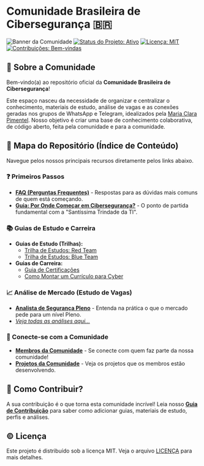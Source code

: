 # Comunidade Brasileira de Cibersegurança 🇧🇷

![Banner da Comunidade](https://heimdalsecurity.com/blog/wp-content/uploads/Hackers-Stole-GitHub-Desktop-and-Atom-Code.png) 
[![Status do Projeto: Ativo](https://img.shields.io/badge/status-ativo-success.svg)](https://github.com/zer0spin/cybersec-br)
[![Licença: MIT](https://img.shields.io/badge/Licen%C3%A7a-MIT-blue.svg)](https://opensource.org/licenses/MIT)
[![Contribuições: Bem-vindas](https://img.shields.io/badge/Contribui%C3%A7%C3%B5es-bem--vindas-brightgreen.svg?style=flat-square)](https://github.com/zer0spin/cybersec-br/blob/main/CONTRIBUINDO.md)

## 👋 Sobre a Comunidade

Bem-vindo(a) ao repositório oficial da **Comunidade Brasileira de Cibersegurança**!

Este espaço nasceu da necessidade de organizar e centralizar o conhecimento, materiais de estudo, análise de vagas e as conexões geradas nos grupos de WhatsApp e Telegram, idealizados pela [Maria Clara Pimentel](https://www.linkedin.com/in/maria-clara-pimentel-a3952626b/). Nosso objetivo é criar uma base de conhecimento colaborativa, de código aberto, feita pela comunidade e para a comunidade.

## 🧭 Mapa do Repositório (Índice de Conteúdo)

Navegue pelos nossos principais recursos diretamente pelos links abaixo.

### ❓ Primeiros Passos
* **[FAQ (Perguntas Frequentes)](./FAQ.md)** - Respostas para as dúvidas mais comuns de quem está começando.
* **[Guia: Por Onde Começar em Cibersegurança?](./guias/materiais-de-estudo/por-onde-comecar.md)** - O ponto de partida fundamental com a "Santíssima Trindade da TI".

### 📚 Guias de Estudo e Carreira
* **Guias de Estudo (Trilhas):**
    * [Trilha de Estudos: Red Team](./guias/materiais-de-estudo/trilha-red-team.md)
    * [Trilha de Estudos: Blue Team](./guias/materiais-de-estudo/trilha-blue-team.md)
* **Guias de Carreira:**
    * [Guia de Certificações](./guias/carreira/certificacoes.md)
    * [Como Montar um Currículo para Cyber](./guias/carreira/curriculo.md)

### 📈 Análise de Mercado (Estudo de Vagas)
* **[Analista de Segurança Pleno](./analise-de-mercado/analista-seguranca-pleno.md)** - Entenda na prática o que o mercado pede para um nível Pleno.
* _[Veja todas as análises aqui...](./analise-de-mercado/README.md)_

### 👥 Conecte-se com a Comunidade
* **[Membros da Comunidade](./comunidade/membros/)** - Se conecte com quem faz parte da nossa comunidade!
* **[Projetos da Comunidade](./comunidade/projetos/README.md)** - Veja os projetos que os membros estão desenvolvendo.


## 🤔 Como Contribuir?

A sua contribuição é o que torna esta comunidade incrível! Leia nosso **[Guia de Contribuição](./CONTRIBUINDO.md)** para saber como adicionar guias, materiais de estudo, perfis e análises.

## ©️ Licença

Este projeto é distribuído sob a licença MIT. Veja o arquivo [LICENÇA](./LICENSE) para mais detalhes.